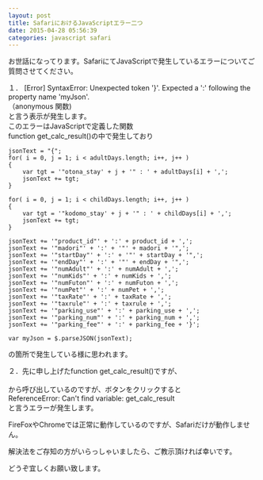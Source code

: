 ```yaml
---
layout: post
title: SafariにおけるJavaScriptエラー二つ
date: 2015-04-28 05:56:39
categories: javascript safari
---
```

<p>お世話になってります。SafariにてJavaScriptで発生しているエラーについてご質問させてください。</p>

<p>１．   [Error] SyntaxError: Unexpected token '}'. Expected a ':' following the property name 'myJson'.<br>
    （anonymous 関数)<br>
と言う表示が発生します。<br>
このエラーはJavaScriptで定義した関数<br>
function get_calc_result()の中で発生しており</p>

<pre><code>jsonText = "{";
for( i = 0, j = 1; i &lt; adultDays.length; i++, j++ )
{
    var tgt = '"otona_stay' + j + '" : ' + adultDays[i] + ',';
    jsonText += tgt;
}

for( i = 0, j = 1; i &lt; childDays.length; i++, j++ )
{
    var tgt = '"kodomo_stay' + j + '" : ' + childDays[i] + ',';
    jsonText += tgt;
}

jsonText += '"product_id"' + ':' + product_id + ',';
jsonText += '"madori"' + ':' + '"' + madori + '",';
jsonText += '"startDay"' + ':' + '"' + startDay + '",';
jsonText += '"endDay"' + ':' + '"' + endDay + '",';
jsonText += '"numAdult"' + ':' + numAdult + ',';
jsonText += '"numKids"' + ':' + numKids + ',';
jsonText += '"numFuton"' + ':' + numFuton + ',';
jsonText += '"numPet"' + ':' + numPet + ',';
jsonText += '"taxRate"' + ':' + taxRate + ',';
jsonText += '"taxrule"' + ':' + taxrule + ',';
jsonText += '"parking_use"' + ':' + parking_use + ',';
jsonText += '"parking_num"' + ':' + parking_num + ',';
jsonText += '"parking_fee"' + ':' + parking_fee + '}';

var myJson = $.parseJSON(jsonText);
</code></pre>

<p>の箇所で発生している様に思われます。</p>

<p>２．先に申し上げたfunction get_calc_result()ですが、<br>
    <br>
から呼び出しているのですが、ボタンをクリックすると<br>
ReferenceError: Can't find variable: get_calc_result<br>
と言うエラーが発生します。</p>

<p>FireFoxやChromeでは正常に動作しているのですが、Safariだけが動作しません。</p>

<p>解決法をご存知の方がいらっしゃいましたら、ご教示頂ければ幸いです。</p>

<p>どうぞ宜しくお願い致します。</p>
